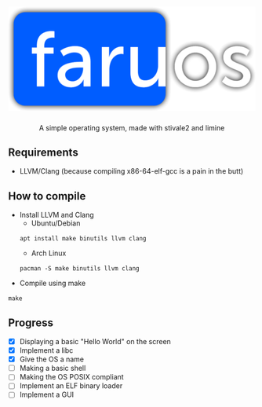 # <center>![FaruOS](logo.png)</center>
<center>A simple operating system, made with stivale2 and limine</center>

## Requirements
* LLVM/Clang (because compiling x86-64-elf-gcc is a pain in the butt)

## How to compile
* Install LLVM and Clang
	* Ubuntu/Debian
	```
	apt install make binutils llvm clang
	```
	* Arch Linux
	```
	pacman -S make binutils llvm clang
	```
* Compile using make
```
make
```

## Progress
- [x] Displaying a basic "Hello World" on the screen
- [x] Implement a libc
- [x] Give the OS a name
- [ ] Making a basic shell
- [ ] Making the OS POSIX compliant
- [ ] Implement an ELF binary loader
- [ ] Implement a GUI
